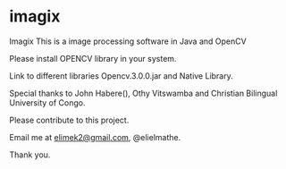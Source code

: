 # imagix
Imagix
This is a image processing software in Java and OpenCV

Please install OPENCV library in your system.

Link to different libraries Opencv.3.0.0.jar and Native Library.


Special thanks to John Habere(), Othy Vitswamba and Christian Bilingual University of Congo.


Please contribute to this project.

Email me at elimek2@gmail.com, @elielmathe.

Thank you.

